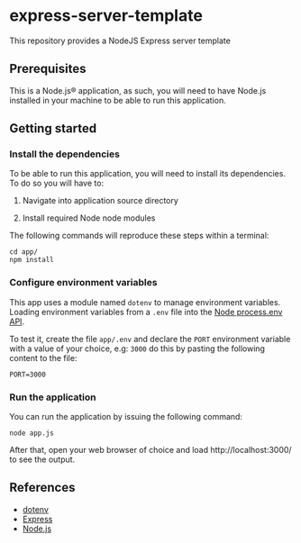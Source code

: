 # express-server-template
This repository provides a NodeJS Express server template

## Prerequisites

This is a Node.js® application, as such, you will need to have Node.js installed in your machine to be able to run this application.

## Getting started

### Install the dependencies

To be able to run this application, you will need to install its dependencies. To do so you will have to:

1. Navigate into application source directory

2. Install required Node node modules

The following commands will reproduce these steps within a terminal:

```lang-bash
cd app/
npm install
```

### Configure environment variables

This app uses a module named `dotenv` to manage environment variables. Loading environment variables from a `.env` file into the [Node process.env API](https://nodejs.org/docs/latest/api/process.html#process_process_env). 

To test it, create the file `app/.env` and declare the `PORT` environment variable with a value of your choice, e.g: `3000` do this by pasting the following content to the file:

```lang-makefile
PORT=3000
```

### Run the application

You can run the application by issuing the following command:

```lang-bash
node app.js
```

After that, open your web browser of choice and load http://localhost:3000/ to see the output. 

## References

- [dotenv](https://www.npmjs.com/package/dotenv)
- [Express](https://www.npmjs.com/package/express)
- [Node.js](https://nodejs.org/)
